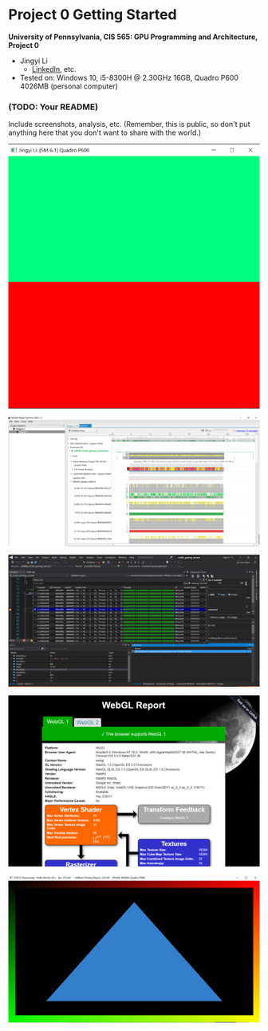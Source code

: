 Project 0 Getting Started
====================

**University of Pennsylvania, CIS 565: GPU Programming and Architecture, Project 0**

* Jingyi Li
  * [LinkedIn](https://www.linkedin.com/feed/), etc.
* Tested on: Windows 10, i5-8300H @ 2.30GHz 16GB, Quadro P600 4026MB (personal computer)

### (TODO: Your README)

Include screenshots, analysis, etc. (Remember, this is public, so don't put
anything here that you don't want to share with the world.)

![Screenshot-1](images/sh_1.PNG)

![Screenshot-2](images/sh_2.PNG)

![Screenshot-3](images/sh_3.PNG)

![Screenshot-4](images/sh_4.PNG)

![Screenshot-5](images/sh_5.PNG)
